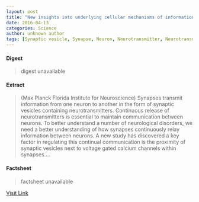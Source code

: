 ```yaml
---
layout: post
title: "New insights into underlying cellular mechanisms of information processing in the brain"
date: 2016-04-13
categories: Science
author: unknown author
tags: [Synaptic vesicle, Synapse, Neuron, Neurotransmitter, Neurotransmission, Biological neural network, Neuroscience, Nervous system, Physiology, Neurophysiology, Biology]
---
```



#### Digest
>digest unavailable

#### Extract
>(Max Planck Florida Institute for Neuroscience) Synapses transmit information from one neuron to another in the form of synaptic vesicles containing neurotransmitters. Continuous release of neurotransmitters is essential to maintain communication between neurons. To better understand a number of neurological disorders, we need a better understanding of how synapses continuously relay information between neurons. A new study has discovered a key factor in regulating this continual communication is the proximity of synaptic vesicles next to voltage gated calcium channels within synapses....

#### Factsheet
>factsheet unavailable

[Visit Link](http://www.eurekalert.org/pub_releases/2015-02/mpfi-nii021815.php)


